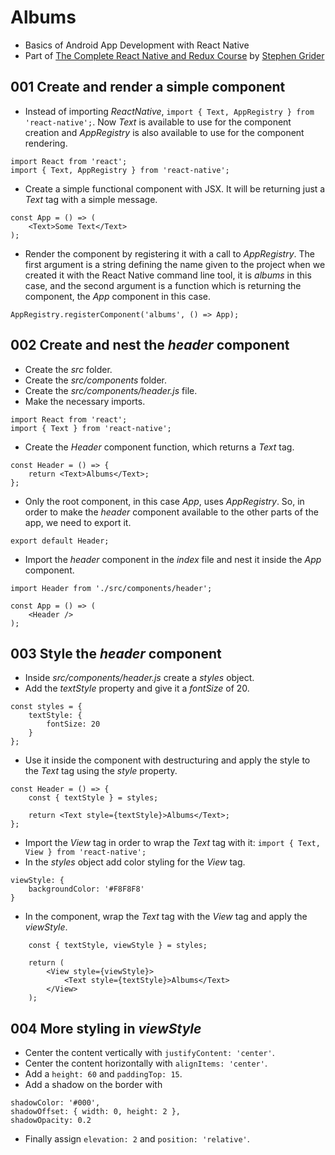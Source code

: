 # Albums
* Basics of Android App Development with React Native
* Part of [The Complete React Native and Redux Course](https://www.udemy.com/the-complete-react-native-and-redux-course/)
by [Stephen Grider](https://github.com/stephengrider)


## 001 Create and render a simple component
* Instead of importing *ReactNative*, `import { Text, AppRegistry } from 'react-native';`. Now *Text* is available to use for the component creation and *AppRegistry* is also available to use for the component rendering.
```
import React from 'react';
import { Text, AppRegistry } from 'react-native';
```
* Create a simple functional component with JSX. It will be returning just a *Text* tag with a simple message.  
```
const App = () => (
    <Text>Some Text</Text>
);
```
* Render the component by registering it with a call to *AppRegistry*. The first argument is a string defining the name given to the project when we created it with the React Native command line tool, it is *albums* in this case, and the second argument is a function which is returning the component, the *App* component in this case.
```
AppRegistry.registerComponent('albums', () => App);
```  

## 002 Create and nest the *header* component
* Create the *src* folder.
* Create the *src/components* folder.
* Create the *src/components/header.js* file.
* Make the necessary imports.
```
import React from 'react';
import { Text } from 'react-native';
```
* Create the *Header* component function, which returns a *Text* tag.
```
const Header = () => {
    return <Text>Albums</Text>;
};
```
* Only the root component, in this case *App*, uses *AppRegistry*. So, in order to make the *header* component available to the other parts of the app, we need to export it.
```
export default Header;
```
* Import the *header* component in the *index* file and nest it inside the *App* component.

```
import Header from './src/components/header';

const App = () => (
    <Header />
);
```

## 003 Style the *header* component
* Inside *src/components/header.js* create a *styles* object.
* Add the *textStyle* property and give it a *fontSize* of 20.
```
const styles = {
    textStyle: {
        fontSize: 20    
    }
};
```
* Use it inside the component with destructuring and apply the style to the *Text* tag using the *style* property.
```
const Header = () => {
    const { textStyle } = styles;

    return <Text style={textStyle}>Albums</Text>;
};
```
* Import the *View* tag in order to wrap the *Text* tag with it:
`import { Text, View } from 'react-native';`
* In the *styles* object add color styling for the *View* tag.
```
viewStyle: {
    backgroundColor: '#F8F8F8'
}
```
* In the component, wrap the *Text* tag with the *View* tag and apply the *viewStyle*.
```
    const { textStyle, viewStyle } = styles;

    return (
        <View style={viewStyle}>
            <Text style={textStyle}>Albums</Text>
        </View>
    );
```

## 004 More styling in *viewStyle*
* Center the content vertically with `justifyContent: 'center'`.
* Center the content horizontally with `alignItems: 'center'`.
* Add a `height: 60` and `paddingTop: 15`.
* Add a shadow on the border with
```
shadowColor: '#000',
shadowOffset: { width: 0, height: 2 },
shadowOpacity: 0.2
```
* Finally assign `elevation: 2` and `position: 'relative'`.
